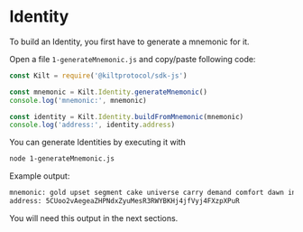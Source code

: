 # Identity

To build an Identity, you first have to generate a mnemonic for it.

Open a file `1-generateMnemonic.js` and copy/paste following code:
```javascript
const Kilt = require('@kiltprotocol/sdk-js')

const mnemonic = Kilt.Identity.generateMnemonic()
console.log('mnemonic:', mnemonic)

const identity = Kilt.Identity.buildFromMnemonic(mnemonic)
console.log('address:', identity.address)
```

You can generate Identities by executing it with
```bash
node 1-generateMnemonic.js
```

Example output:
```bash
mnemonic: gold upset segment cake universe carry demand comfort dawn invite element capital
address: 5CUoo2vAegeaZHPNdxZyuMesR3RWYBKHj4jfVyj4FXzpXPuR
```

You will need this output in the next sections.
